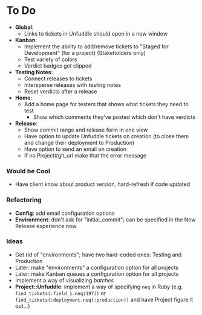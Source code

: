 # To Do

 - **Global**:
   - Links to tickets in Unfuddle should open in a new window
 - **Kanban**:
   - Implement the ability to add/remove tickets to "Staged for Development" (for a project) (Stakeholders only)
   - Test variety of colors
   - Verdict badges get clipped
 - **Testing Notes**:
   - Connect releases to tickets
   - Intersperse releases with testing notes
   - Reset verdicts after a release
 - **Home**:
   - Add a home page for testers that shows what tickets they need to test
     - Show which comments they've posted which don't have verdicts
 - **Release**:
   - Show commit range and release form in one view
   - Have option to update Unfuddle tickets on creation (to close them and change their deployment to Production)
   - Have option to send an email on creation
   - If no Project#git_url make that the error message

### Would be Cool

 - Have client know about product version, hard-refresh if code updated

### Refactoring

 - **Config**: add email configuration options
 - **Environment**: don't ask for "initial_commit"; can be specified in the New Release experience now

### Ideas

 - Get rid of "environments"; have two hard-coded ones: Testing and Production
 - Later: make "environments" a configuration option for all projects
 - Later: make Kanban queues a configuration option for all projects
 - Implement a way of visualizing _batches_
 - **Project::Unfuddle**: implement a way of specifying `neq` in Ruby (e.g. `find_tickets(:field_1.neq(197))` or `find_tickets(:deployment.neq(:production))` and have Project figure it out...)
